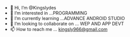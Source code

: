 - 👋 Hi, I’m @Kingslydes
- 👀 I’m interested in ...PROGRAMMING
- 🌱 I’m currently learning ...ADVANCE ANDROID STUDIO 
- 💞️ I’m looking to collaborate on ... WEP AND APP DEVT 
- 📫 How to reach me ... kingsly966@gmail.com

<!---
Kingslydes/Kingslydes is a ✨ special ✨ repository because its `README.md` (this file) appears on your GitHub profile.
You can click the Preview link to take a look at your changes.
--->
